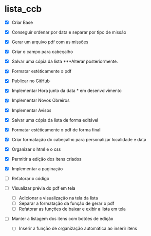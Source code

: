 # lista_ccb
- [x] Criar Base
- [x] Conseguir ordenar por data e separar por tipo de missão
- [x] Gerar um arquivo pdf com as missões
- [x] Criar o campo para cabeçalho
- [x] Salvar uma cópia da lista ***Alterar posteriormente.
- [x] Formatar estéticamente o pdf
- [x] Publicar no GitHub
- [x] Implementar Hora junto da data * em desenvolvimento
- [x] Implementar Novos Obreiros
- [x] Implementar Avisos
- [x] Salvar uma cópia da lista de forma editável
- [x] Formatar estéticamente o pdf de forma final
- [x] Criar formatação do cabeçalho para personalizar localidade e data
- [x] Organizar o html e o css
- [x] Permitir a edição dos itens criados
- [x] Implementar a paginação
- [ ] Refatorar o código

- [ ] Visualizar prévia do pdf em tela
    - [ ] Adicionar a vlsualização na tela da lista
    - [ ] Separar a formatação da função de gerar o pdf
    - [ ] Refatorar as funções de baixar e exibir  a lista em tela

- [ ] Manter a listagem dos itens com botões de edição
    - [ ] Inserir a função de organização automática ao inserir itens

